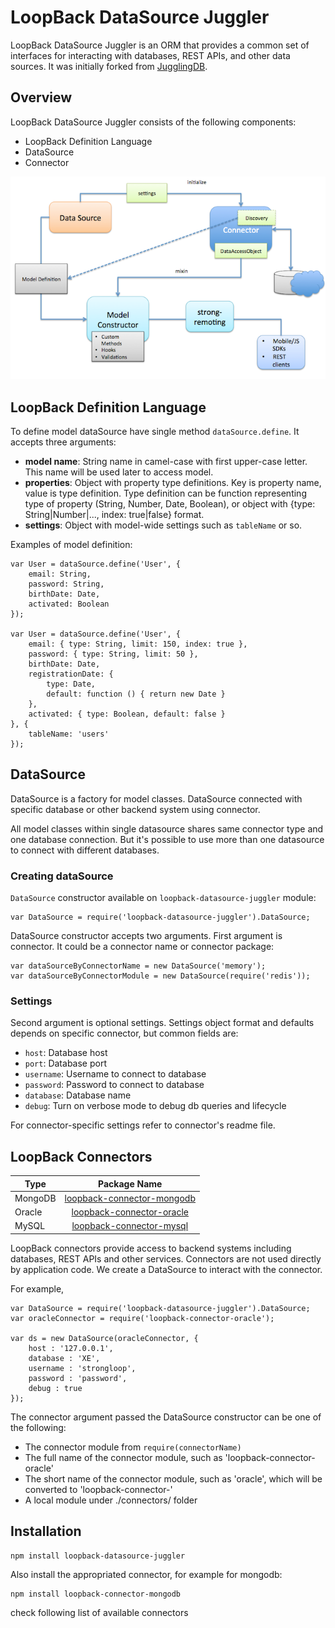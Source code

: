 # LoopBack DataSource Juggler

LoopBack DataSource Juggler is an ORM that provides a common set of interfaces
for interacting with databases, REST APIs, and other data sources. It was
initially forked from [JugglingDB](https://github.com/1602/jugglingdb).

## Overview

LoopBack DataSource Juggler consists of the following components:

* LoopBack Definition Language
* DataSource
* Connector

![loopback-datasource-juggler-overview](docs/overview.png "LoopBack Diagram")

## LoopBack Definition Language

To define model dataSource have single method `dataSource.define`. It accepts
three arguments:

* **model name**:
  String name in camel-case with first upper-case letter. This name will be
  used later to access model.
* **properties**:
  Object with property type definitions. Key is property name, value is type
  definition. Type definition can be function representing type of property
  (String, Number, Date, Boolean), or object with {type: String|Number|...,
  index: true|false} format.
* **settings**:
  Object with model-wide settings such as `tableName` or so.

Examples of model definition:

    var User = dataSource.define('User', {
        email: String,
        password: String,
        birthDate: Date,
        activated: Boolean
    });

    var User = dataSource.define('User', {
        email: { type: String, limit: 150, index: true },
        password: { type: String, limit: 50 },
        birthDate: Date,
        registrationDate: {
            type: Date,
            default: function () { return new Date }
        },
        activated: { type: Boolean, default: false }
    }, {
        tableName: 'users'
    });

## DataSource

DataSource is a factory for model classes. DataSource connected with specific
database or other backend system using connector.

All model classes within single datasource shares same connector type and one
database connection. But it's possible to use more than one datasource to
connect with different databases.

### Creating dataSource

`DataSource` constructor available on `loopback-datasource-juggler` module:

    var DataSource = require('loopback-datasource-juggler').DataSource;

DataSource constructor accepts two arguments. First argument is connector. It
could be a connector name or connector package:

    var dataSourceByConnectorName = new DataSource('memory');
    var dataSourceByConnectorModule = new DataSource(require('redis'));

### Settings

Second argument is optional settings. Settings object format and defaults
depends on specific connector, but common fields are:

* `host`: Database host
* `port`: Database port
* `username`: Username to connect to database
* `password`: Password to connect to database
* `database`: Database name
* `debug`: Turn on verbose mode to debug db queries and lifecycle

For connector-specific settings refer to connector's readme file.

## LoopBack Connectors

|    Type   | Package Name                                                                           |
| --------- |:--------------------------------------------------------------------------------------:|
| MongoDB   | [loopback-connector-mongodb](https://github.com/strongloop/loopback-connector-mongodb) |
| Oracle    | [loopback-connector-oracle](https://github.com/strongloop/loopback-connector-oracle)   |
| MySQL     | [loopback-connector-mysql](https://github.com/strongloop/loopback-connector-mysql)     |


LoopBack connectors provide access to backend systems including databases,
REST APIs and other services. Connectors are not used directly by application
code. We create a DataSource to interact with the connector.

For example,

    var DataSource = require('loopback-datasource-juggler').DataSource;
    var oracleConnector = require('loopback-connector-oracle');

    var ds = new DataSource(oracleConnector, {
        host : '127.0.0.1',
        database : 'XE',
        username : 'strongloop',
        password : 'password',
        debug : true
    });

The connector argument passed the DataSource constructor can be one of the
following:

* The connector module from `require(connectorName)`
* The full name of the connector module, such as 'loopback-connector-oracle'
* The short name of the connector module, such as 'oracle', which will be
  converted to 'loopback-connector-<shortName>'
* A local module under ./connectors/<connectorName> folder


## Installation

    npm install loopback-datasource-juggler

Also install the appropriated connector, for example for mongodb:

    npm install loopback-connector-mongodb

check following list of available connectors


